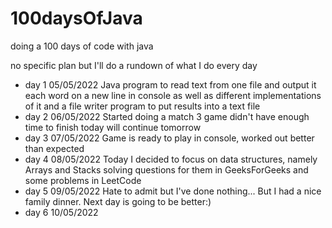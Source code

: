# 100daysOfJava
doing a 100 days of code with java

no specific plan but I'll do a rundown of what I do every day

* day 1 05/05/2022 Java program to read text from one file and output it each word on a new line in console as well as different implementations of it and a file writer program to put results into a text file
* day 2 06/05/2022 Started doing a match 3 game didn't have enough time to finish today will continue tomorrow
* day 3 07/05/2022 Game is ready to play in console, worked out better than expected
* day 4 08/05/2022 Today I decided to focus on data structures, namely Arrays and Stacks solving questions for them in GeeksForGeeks and some problems in LeetCode
* day 5 09/05/2022 Hate to admit but I've done nothing... But I had a nice family dinner. Next day is going to be better:)
* day 6 10/05/2022
